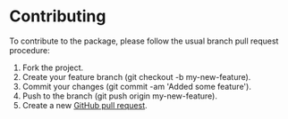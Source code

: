 # Contributing

To contribute to the package, please follow the usual branch pull request procedure:

1. Fork the project.
2. Create your feature branch (git checkout -b my-new-feature).
3. Commit your changes (git commit -am 'Added some feature').
4. Push to the branch (git push origin my-new-feature).
5. Create a new [GitHub pull request](https://github.com/AP6YC/AdaptiveResonance.jl/pulls).